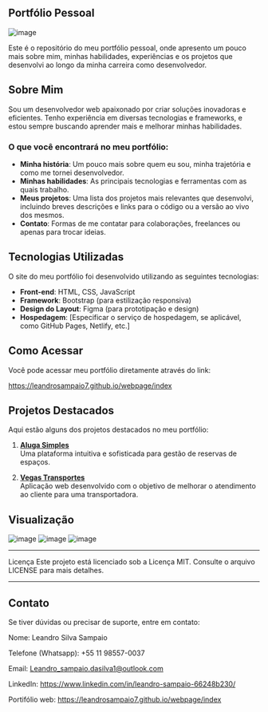 ## Portfólio Pessoal
![image](https://github.com/user-attachments/assets/5d364e22-92e0-407a-a509-a85ead911b99)

Este é o repositório do meu portfólio pessoal, onde apresento um pouco mais sobre mim, minhas habilidades, experiências e os projetos que desenvolvi ao longo da minha carreira como desenvolvedor.

## Sobre Mim

Sou um desenvolvedor web apaixonado por criar soluções inovadoras e eficientes. Tenho experiência em diversas tecnologias e frameworks, e estou sempre buscando aprender mais e melhorar minhas habilidades.

### O que você encontrará no meu portfólio:

- **Minha história**: Um pouco mais sobre quem eu sou, minha trajetória e como me tornei desenvolvedor.
- **Minhas habilidades**: As principais tecnologias e ferramentas com as quais trabalho.
- **Meus projetos**: Uma lista dos projetos mais relevantes que desenvolvi, incluindo breves descrições e links para o código ou a versão ao vivo dos mesmos.
- **Contato**: Formas de me contatar para colaborações, freelances ou apenas para trocar ideias.

## Tecnologias Utilizadas

O site do meu portfólio foi desenvolvido utilizando as seguintes tecnologias:

- **Front-end**: HTML, CSS, JavaScript
- **Framework**: Bootstrap (para estilização responsiva)
- **Design do Layout**: Figma (para prototipação e design)
- **Hospedagem**: [Especificar o serviço de hospedagem, se aplicável, como GitHub Pages, Netlify, etc.]

## Como Acessar

Você pode acessar meu portfólio diretamente através do link:

https://leandrosampaio7.github.io/webpage/index

## Projetos Destacados

Aqui estão alguns dos projetos destacados no meu portfólio:

1. **[Aluga Simples](https://alugasimples-aqeyasgdccadf4dt.brazilsouth-01.azurewebsites.net)**  
   Uma plataforma intuitiva e sofisticada para gestão de reservas de espaços.

2. **[Vegas Transportes](https://grupovegas.azurewebsites.net)**  
   Aplicação web desenvolvido com o objetivo de melhorar o atendimento ao cliente para uma transportadora.

## Visualização
![image](https://github.com/user-attachments/assets/86741be7-05f8-4363-90a4-8b5e0537689d)
![image](https://github.com/user-attachments/assets/0c33ba3f-1e70-4596-8992-67f48938a0f8)
![image](https://github.com/user-attachments/assets/0e1f23e2-25d4-4a8b-b06b-d097d6cf7af0)

----------------------------------------------------------------------------------------------------------------------------------------------------
Licença
Este projeto está licenciado sob a Licença MIT. Consulte o arquivo LICENSE para mais detalhes.

----------------------------------------------------------------------------------------------------------------------------------------------------
Contato
----------------------------------------------------------------------------------------------------------------------------------------------------
Se tiver dúvidas ou precisar de suporte, entre em contato:

Nome: Leandro Silva Sampaio

Telefone (Whatsapp): +55 11 98557-0037

Email: Leandro_sampaio.dasilva1@outlook.com 

LinkedIn: https://www.linkedin.com/in/leandro-sampaio-66248b230/ 

Portifólio web: https://leandrosampaio7.github.io/webpage/index


